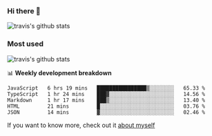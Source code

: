 ### Hi there 👋

<!--
**HondryTravis/HondryTravis** is a ✨ _special_ ✨ repository because its `README.md` (this file) appears on your GitHub profile.

Here are some ideas to get you started:

- 🔭 I’m currently working on ...
- 🌱 I’m currently learning ...
- 👯 I’m looking to collaborate on ...
- 🤔 I’m looking for help with ...
- 💬 Ask me about ...
- 📫 How to reach me: ...
- 😄 Pronouns: ...
- ⚡ Fun fact: ...
-->

![travis's github stats](https://github-readme-stats.vercel.app/api?username=HondryTravis&hide=stars)
### Most used
![travis's github stats](https://github-readme-stats.anuraghazra1.vercel.app/api/top-langs/?username=HondryTravis&layout=compact&hide_title=true)

📊 **Weekly development breakdown**

<!--START_SECTION:waka-->
```text
JavaScript   6 hrs 19 mins   ████████████████▒░░░░░░░░   65.33 % 
TypeScript   1 hr 24 mins    ███▓░░░░░░░░░░░░░░░░░░░░░   14.56 % 
Markdown     1 hr 17 mins    ███▒░░░░░░░░░░░░░░░░░░░░░   13.40 % 
HTML         21 mins         █░░░░░░░░░░░░░░░░░░░░░░░░   03.76 % 
JSON         14 mins         ▓░░░░░░░░░░░░░░░░░░░░░░░░   02.46 % 
```
<!--END_SECTION:waka-->

If you want to know more, check out it [about myself](https://hondrytravis.github.io/)
